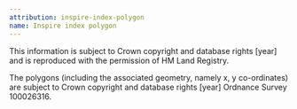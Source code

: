 ```yaml
---
attribution: inspire-index-polygon
name: Inspire index polygon
---
```


This information is subject to Crown copyright and database rights [year] and is reproduced with the permission of HM Land Registry.

The polygons (including the associated geometry, namely x, y co-ordinates) are subject to Crown copyright and database rights [year] Ordnance Survey 100026316.
